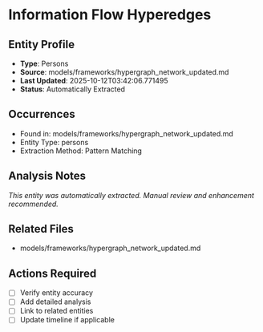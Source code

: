 # Information Flow Hyperedges

## Entity Profile
- **Type**: Persons
- **Source**: models/frameworks/hypergraph_network_updated.md
- **Last Updated**: 2025-10-12T03:42:06.771495
- **Status**: Automatically Extracted

## Occurrences
- Found in: models/frameworks/hypergraph_network_updated.md
- Entity Type: persons
- Extraction Method: Pattern Matching

## Analysis Notes
*This entity was automatically extracted. Manual review and enhancement recommended.*

## Related Files
- models/frameworks/hypergraph_network_updated.md

## Actions Required
- [ ] Verify entity accuracy
- [ ] Add detailed analysis
- [ ] Link to related entities
- [ ] Update timeline if applicable
